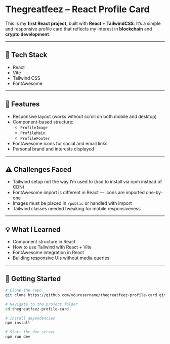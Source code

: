 # Thegreatfeez – React Profile Card

This is my **first React project**, built with **React + TailwindCSS**. It’s a simple and responsive profile card that reflects my interest in **blockchain** and **crypto development**.


---

## 🔧 Tech Stack

- React
- Vite
- Tailwind CSS
- FontAwesome

---

## 🚀 Features

- Responsive layout (works without scroll on both mobile and desktop)
- Component-based structure:
  - `ProfileImage`
  - `ProfileMain`
  - `ProfileFooter`
- FontAwesome icons for social and email links
- Personal brand and interests displayed

---

## ⚠️ Challenges Faced

- Tailwind setup not the way I’m used to (had to install via npm instead of CDN)
- FontAwesome import is different in React — icons are imported one-by-one
- Images must be placed in `/public` or handled with import
- Tailwind classes needed tweaking for mobile responsiveness

---

## 💡 What I Learned

- Component structure in React
- How to use Tailwind with React + Vite
- FontAwesome integration in React
- Building responsive UIs without media queries

---

## 📁 Getting Started

```bash
# Clone the repo
git clone https://github.com/yourusername/thegreatfeez-profile-card.git

# Navigate to the project folder
cd thegreatfeez-profile-card

# Install dependencies
npm install

# Start the dev server
npm run dev
